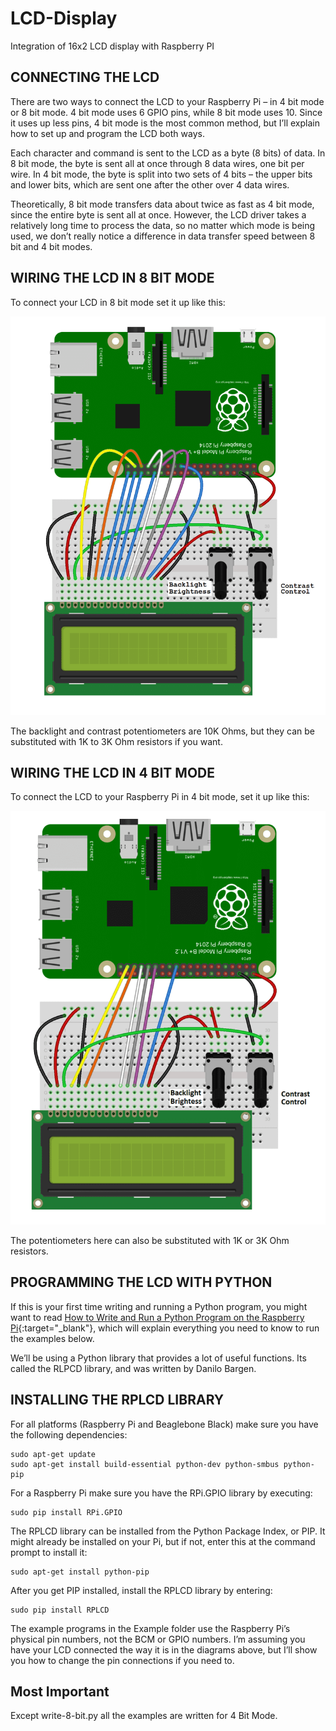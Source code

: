 # LCD-Display
Integration of 16x2 LCD display with Raspberry PI


## CONNECTING THE LCD
There are two ways to connect the LCD to your Raspberry Pi – in 4 bit mode or 8 bit mode. 4 bit mode uses 6 GPIO pins, while 8 bit mode uses 10. Since it uses up less pins, 4 bit mode is the most common method, but I’ll explain how to set up and program the LCD both ways.

Each character and command is sent to the LCD as a byte (8 bits) of data. In 8 bit mode, the byte is sent all at once through 8 data wires, one bit per wire. In 4 bit mode, the byte is split into two sets of 4 bits – the upper bits and lower bits, which are sent one after the other over 4 data wires.

Theoretically, 8 bit mode transfers data about twice as fast as 4 bit mode, since the entire byte is sent all at once. However, the LCD driver takes a relatively long time to process the data, so no matter which mode is being used, we don’t really notice a difference in data transfer speed between 8 bit and 4 bit modes.


## WIRING THE LCD IN 8 BIT MODE
To connect your LCD in 8 bit mode set it up like this:

<img src="https://github.com/HarryKT/LCD-Display/blob/main/images/Raspberry-Pi-LCD-8-Bit-Mode-Connection-Diagram-768x1024.png" alt="Wiring for 8 Bit Mode" />

The backlight and contrast potentiometers are 10K Ohms, but they can be substituted with 1K to 3K Ohm resistors if you want.


## WIRING THE LCD IN 4 BIT MODE
To connect the LCD to your Raspberry Pi in 4 bit mode, set it up like this:

<img src="https://github.com/HarryKT/LCD-Display/blob/main/images/Raspberry-Pi-LCD-4-bit-mode-719x1024.png" alt="Wiring for 4 Bit Mode" />

The potentiometers here can also be substituted with 1K or 3K Ohm resistors.

## PROGRAMMING THE LCD WITH PYTHON
If this is your first time writing and running a Python program, you might want to read [How to Write and Run a Python Program on the Raspberry Pi](https://www.circuitbasics.com/?p=214283){:target="_blank"}, which will explain everything you need to know to run the examples below.

We’ll be using a Python library that provides a lot of useful functions. Its called the RLPCD library, and was written by Danilo Bargen.


## INSTALLING THE RPLCD LIBRARY

For all platforms (Raspberry Pi and Beaglebone Black) make sure you have the following dependencies:
````
sudo apt-get update
sudo apt-get install build-essential python-dev python-smbus python-pip
````

For a Raspberry Pi make sure you have the RPi.GPIO library by executing:
````
sudo pip install RPi.GPIO
````

The RPLCD library can be installed from the Python Package Index, or PIP. It might already be installed on your Pi, but if not, enter this at the command prompt to install it:
````
sudo apt-get install python-pip
````

After you get PIP installed, install the RPLCD library by entering:
````
sudo pip install RPLCD
````

The example programs in the Example folder use the Raspberry Pi’s physical pin numbers, not the BCM or GPIO numbers. I’m assuming you have your LCD connected the way it is in the diagrams above, but I’ll show you how to change the pin connections if you need to.

## Most Important
Except write-8-bit.py all the examples are written for 4 Bit Mode.
